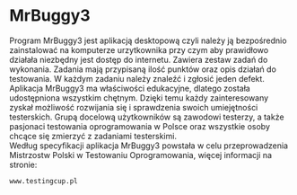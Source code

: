 # MrBuggy3  
Program MrBuggy3 jest aplikacją desktopową czyli należy ją bezpośrednio zainstalować na komputerze urzytkownika przy czym aby prawidłowo działała niezbędny jest dostęp do internetu. Zawiera zestaw zadań do wykonania. Zadania mają przypisaną ilość punktów oraz opis działań do testowania. W każdym zadaniu należy znaleźć i zgłosić jeden defekt.  
Aplikacja MrBuggy3 ma właściwości edukacyjne, dlatego została udostępniona wszystkim chętnym. Dzięki temu każdy zainteresowany zyskał możliwość rozwijania się i sprawdzenia swoich umiejętności testerskich. Grupą docelową użytkowników są zawodowi testerzy, a także pasjonaci testowania oprogramowania w Polsce oraz wszystkie osoby chcące się zmierzyć z zadaniami testerskimi.  
Według specyfikacji aplikacja MrBuggy3 powstała w celu przeprowadzenia Mistrzostw Polski w Testowaniu Oprogramowania, więcej informacji na stronie:
``` 
www.testingcup.pl
```  
